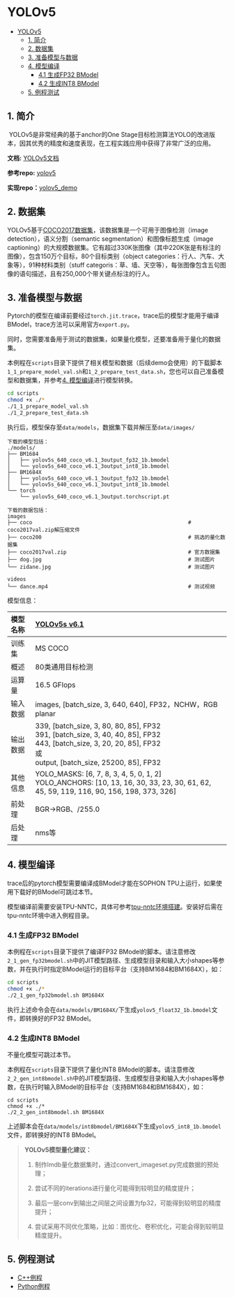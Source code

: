 # YOLOv5

- [YOLOv5](#yolov5)
  - [1. 简介](#1-简介)
  - [2. 数据集](#2-数据集)
  - [3. 准备模型与数据](#3-准备模型与数据)
  - [4. 模型编译](#4-模型编译)
    - [4.1 生成FP32 BModel](#41-生成fp32-bmodel)
    - [4.2 生成INT8 BModel](#42-生成int8-bmodel)
  - [5. 例程测试](#5-例程测试)


## 1. 简介

​	YOLOv5是非常经典的基于anchor的One Stage目标检测算法YOLO的改进版本，因其优秀的精度和速度表现，在工程实践应用中获得了非常广泛的应用。

**文档:** [YOLOv5文档](https://docs.ultralytics.com/)

**参考repo:** [yolov5](https://github.com/ultralytics/yolov5)

**实现repo：**[yolov5_demo](https://github.com/xiaotan3664/yolov5_demo)

## 2. 数据集

​YOLOv5基于[COCO2017数据集](https://cocodataset.org/#home)，该数据集是一个可用于图像检测（image detection），语义分割（semantic segmentation）和图像标题生成（image captioning）的大规模数据集。它有超过330K张图像（其中220K张是有标注的图像），包含150万个目标，80个目标类别（object categories：行人、汽车、大象等），91种材料类别（stuff categoris：草、墙、天空等），每张图像包含五句图像的语句描述，且有250,000个带关键点标注的行人。

## 3. 准备模型与数据

​Pytorch的模型在编译前要经过`torch.jit.trace`，trace后的模型才能用于编译BModel，trace方法可以采用官方`export.py`。

​同时，您需要准备用于测试的数据集，如果量化模型，还要准备用于量化的数据集。

​本例程在`scripts`目录下提供了相关模型和数据（后续demo会使用）的下载脚本`1_1_prepare_model_val.sh`和`1_2_prepare_test_data.sh`，您也可以自己准备模型和数据集，并参考[4. 模型编译](#4-模型编译)进行模型转换。

```bash
cd scripts
chmod +x ./*
./1_1_prepare_model_val.sh
./1_2_prepare_test_data.sh
```

​	执行后，模型保存至`data/models`，数据集下载并解压至`data/images/`

```
下载的模型包括：
./models/
├── BM1684
│   ├── yolov5s_640_coco_v6.1_3output_fp32_1b.bmodel
│   └── yolov5s_640_coco_v6.1_3output_int8_1b.bmodel
├── BM1684X
│   ├── yolov5s_640_coco_v6.1_3output_fp32_1b.bmodel
│   └── yolov5s_640_coco_v6.1_3output_int8_1b.bmodel
└── torch
    └── yolov5s_640_coco_v6.1_3output.torchscript.pt 

下载的数据包括：
images
├── coco                                                  # coco2017val.zip解压缩文件
├── coco200                                               # 挑选的量化数据集
├── coco2017val.zip                                       # 官方数据集
├── dog.jpg                                               # 测试图片
└── zidane.jpg                                            # 测试图片

videos
└── dance.mp4                                             # 测试视频               
```

​模型信息：

| 模型名称 | [YOLOv5s v6.1](https://github.com/ultralytics/yolov5/releases/download/v6.1/yolov5s.pt) |
| :------- | :----------------------------------------------------------- |
| 训练集   | MS COCO                                                      |
| 概述     | 80类通用目标检测                                             |
| 运算量   | 16.5 GFlops                                                  |
| 输入数据 | images, [batch_size, 3, 640, 640], FP32，NCHW，RGB planar    |
| 输出数据 | 339, [batch_size, 3, 80, 80, 85], FP32 <br />391, [batch_size, 3, 40, 40, 85], FP32  <br />443, [batch_size, 3, 20, 20, 85], FP32  <br />或<br />output, [batch_size, 25200, 85], FP32 |
| 其他信息 | YOLO_MASKS: [6, 7, 8, 3, 4, 5, 0, 1, 2]  <br />YOLO_ANCHORS: [10, 13, 16, 30, 33, 23, 30, 61, 62, 45, 59, 119, 116, 90, 156, 198, 373, 326] |
| 前处理   | BGR->RGB、/255.0                                             |
| 后处理   | nms等                                                        |

## 4. 模型编译

​trace后的pytorch模型需要编译成BModel才能在SOPHON TPU上运行，如果使用下载好的BModel可跳过本节。

模型编译前需要安装TPU-NNTC，具体可参考[tpu-nntc环境搭建](../docs/Environment_Install_Guide.md#1-tpu-nntc环境搭建)。安装好后需在tpu-nntc环境中进入例程目录。

### 4.1 生成FP32 BModel

​本例程在`scripts`目录下提供了编译FP32 BModel的脚本。请注意修改`2_1_gen_fp32bmodel.sh`中的JIT模型路径、生成模型目录和输入大小shapes等参数，并在执行时指定BModel运行的目标平台（支持BM1684和BM1684X），如：

```bash
cd scripts
chmod +x ./*
./2_1_gen_fp32bmodel.sh BM1684X
```

​执行上述命令会在`data/models/BM1684X/`下生成`yolov5_float32_1b.bmodel`文件，即转换好的FP32 BModel。

### 4.2 生成INT8 BModel

​不量化模型可跳过本节。

​本例程在`scripts`目录下提供了量化INT8 BModel的脚本。请注意修改`2_2_gen_int8bmodel.sh`中的JIT模型路径、生成模型目录和输入大小shapes等参数，在执行时输入BModel的目标平台（支持BM1684和BM1684X），如：

```shell
cd scripts
chmod +x ./*
./2_2_gen_int8bmodel.sh BM1684X
```

​上述脚本会在`data/models/int8bmodel/BM1684X`下生成`yolov5_int8_1b.bmodel`文件，即转换好的INT8 BModel。

> **YOLOv5模型量化建议：**
>
> 1. 制作lmdb量化数据集时，通过convert_imageset.py完成数据的预处理；
> 2. 尝试不同的iterations进行量化可能得到较明显的精度提升；
> 3. 最后一层conv到输出之间层之间设置为fp32，可能得到较明显的精度提升；
>
> 4. 尝试采用不同优化策略，比如：图优化、卷积优化，可能会得到较明显精度提升。

## 5. 例程测试

- [C++例程](./cpp/yolov5_bmcv/README.md)
- [Python例程](./python/README.md)